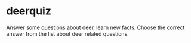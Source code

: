 # deerquiz
Answer some questions about deer, learn new facts. Choose the correct answer from the list about deer related questions.
